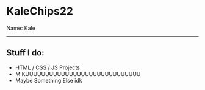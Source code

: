 # KaleChips22
Name: Kale

---
## Stuff I do:
- HTML / CSS / JS Projects
- MIKUUUUUUUUUUUUUUUUUUUUUUUUUUUUU
- Maybe Something Else idk
